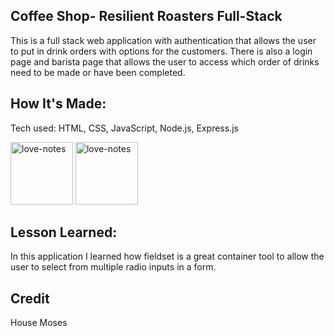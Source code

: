 ## Coffee Shop- Resilient Roasters Full-Stack

This is a full stack web application with authentication that allows the user to put in drink orders with options for the customers. There is also a login page and barista page that allows the user to access which order of drinks need to be made or have been completed.

## How It's Made:
Tech used: HTML, CSS, JavaScript, Node.js, Express.js

<img src="/img/coffee1.PNG" alt="love-notes" style="height: 100px; width:100px;"/>
<img src="/img/coffee2.PNG" alt="love-notes" style="height: 100px; width:100px;"/>

## Lesson Learned:

In this application I learned how fieldset is a great container tool to allow the user to select from multiple radio inputs in a form.

## Credit
House Moses 

